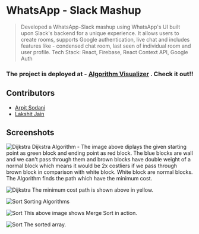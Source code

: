 # WhatsApp - Slack Mashup
> Developed a WhatsApp-Slack mashup using WhatsApp's UI built upon Slack's backend for a unique experience.
> It allows users to create rooms, supports Google authentication, live chat and includes features like - condensed chat room, last
seen of individual room and user profile.
> Tech Stack: React, Firebase, React Context API, Google Auth 

### The project is deployed at - [Algorithm Visualizer](https://algorithm-visualizer-9c27e.web.app/) . Check it out!!


## Contributors 
* [Arpit Sodani](https://github.com/arpitsodani15)
* [Lakshit Jain](https://github.com/jain-lakshit)


## Screenshots

![Dijkstra](Dijkstra1.png)
Dijkstra Algorithm - The image above diplays the given starting point as green block and ending point as red block. The blue blocks are wall and we can't pass through them and brown blocks have double weight of a normal block which means it would be 2x costliers if we pass through brown block in comparison with white block. White block are normal blocks.
The Algorithm finds the path which have the minimum cost.

![Dijkstra](Dijkstra2.png)
The minimum cost path is shown above in yellow.


![Sort](Sort1.png)
Sorting Algorithms

![Sort](Sort2.png)
This above image shows Merge Sort in action.

![Sort](Sort3.png)
The sorted array.



